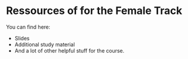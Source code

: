 # Ressources of for the Female Track
You can find here:
* Slides
* Additional study material
* And a lot of other helpful stuff for the course.
